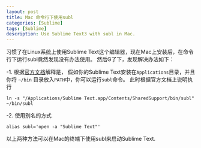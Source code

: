 ```yaml
---
layout: post
title: Mac 命令行下使用subl
categories: [Sublime]
tags: [Sublime]
description: Use Sublime Text3 with subl in Mac.
---
```


习惯了在Linux系统上使用Sublime Text这个编辑器，现在Mac上安装后，在命令行下运行subl竟然发现没有办法使用。
然后G了下，发现解决办法如下：

-1.
根据<a href="https://www.sublimetext.com/docs/3/osx_command_line.html">官方文档</a>解释是，
假如你的Sublime Text安装在`Applications`目录，并且你将 `~/bin` 目录放入`PATH`中，你可以运行`subl`命令。
此时根据官方文档上说明执行

    ln -s "/Applications/Sublime Text.app/Contents/SharedSupport/bin/subl" ~/bin/subl

-2. 使用别名的方式

    alias subl='open -a "Sublime Text"'

以上两种方法可以在Mac的终端下使用subl来启动Sublime Text.
